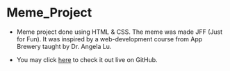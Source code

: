 # Meme_Project
- Meme project done using HTML & CSS. The meme was made JFF (Just for Fun). It was inspired by a web-development course from App Brewery taught by Dr. Angela Lu.

- You may click <a href="https://kira-legacy.github.io/Meme_Project/">here</a> to check it out live on GitHub.
